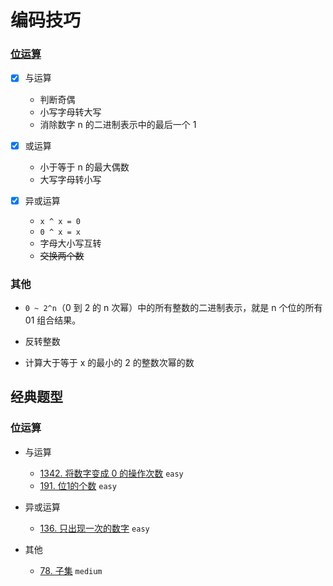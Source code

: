 # 编码技巧


### [位运算](./位运算.md)

- [x] 与运算
    - 判断奇偶
    - 小写字母转大写
    - 消除数字 n 的二进制表示中的最后一个 1

- [x] 或运算
    - 小于等于 n 的最大偶数
    - 大写字母转小写

- [x] 异或运算
    - `x ^ x = 0`
    - `0 ^ x = x`
    - 字母大小写互转
    - ~~交换两个数~~


### 其他

- `0 ~ 2^n`（0 到 2 的 n 次幂）中的所有整数的二进制表示，就是 n 个位的所有 01 组合结果。

- 反转整数

- 计算大于等于 x 的最小的 2 的整数次幂的数



## 经典题型

### 位运算

- 与运算
    - [1342. 将数字变成 0 的操作次数](https://leetcode-cn.com/problems/number-of-steps-to-reduce-a-number-to-zero/) `easy`
    - [191. 位1的个数](https://leetcode-cn.com/problems/number-of-1-bits/) `easy`

- 异或运算
    - [136. 只出现一次的数字](https://leetcode-cn.com/problems/single-number/) `easy`

- 其他
    - [78. 子集](https://leetcode-cn.com/problems/subsets/) `medium`